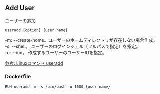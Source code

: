 ## Add User

ユーザーの追加
```
useradd [option] {user name}
```
-m: --create-home。ユーザーのホームディレクトリが存在しない場合作成。<br>
-s: --shell。 ユーザーのログインシェル（フルパスで指定）を指定。<br>
-u: --iud。 作成するユーザーのユーザーIDを指定。

[参考: Linuxコマンド useradd](https://www.atmarkit.co.jp/ait/articles/1811/02/news035.html)

### Dockerfile
```
RUN useradd -m -s /bin/bash -u 1000 {user name}
```